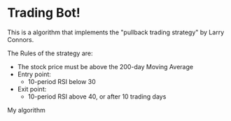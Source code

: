 # Trading Bot! 

This is a algorithm that implements the "pullback trading strategy" by Larry Connors.

The Rules of the strategy are:

* The stock price must be above the 200-day Moving Average
* Entry point: 
    - 10-period RSI below 30
* Exit point:
    - 10-period RSI above 40, or after 10 trading days

My algorithm 